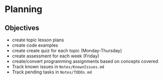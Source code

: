 # Planning

## Objectives
- create topic lesson plans
- create code examples
- create create quiz for each topic (Monday-Thursday)
- create assessment for each week (Friday)
- create/convert programming assignments based on concepts covered
- Track known issues in `Notes/KnownIssues.md`
- Track pending tasks in `Notes/TODOs.md`
